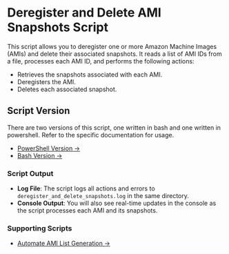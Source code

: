 # Deregister and Delete AMI Snapshots Script

This script allows you to deregister one or more Amazon Machine Images (AMIs) and delete their associated snapshots. It reads a list of AMI IDs from a file, processes each AMI ID, and performs the following actions:
- Retrieves the snapshots associated with each AMI.
- Deregisters the AMI.
- Deletes each associated snapshot.

## Script Version

There are two versions of this script, one written in bash and one written in powershell. 
Refer to the specific documentation for usage.

- [PowerShell Version →](Execute_Powershell.md)
- [Bash Version →](Execute_Bash.md)

### Script Output

- **Log File**: The script logs all actions and errors to `deregister_and_delete_snapshots.log` in the same directory.
- **Console Output**: You will also see real-time updates in the console as the script processes each AMI and its snapshots.

### Supporting Scripts

- [Automate AMI List Generation →](Get-AMIList.md)